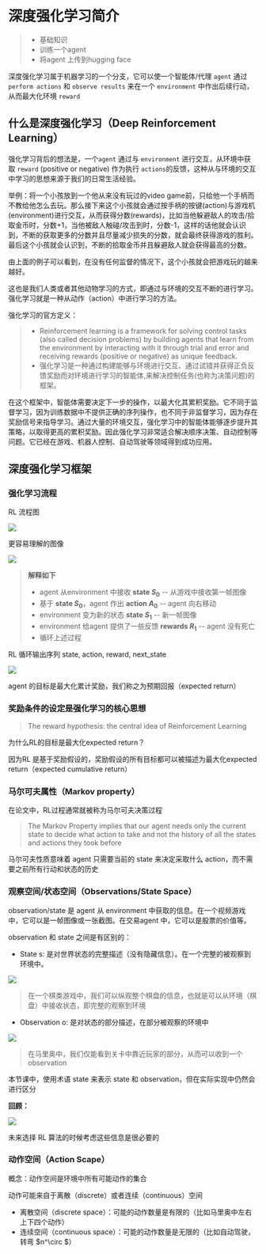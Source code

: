 # 深度强化学习简介
> - 基础知识
> - 训练一个agent
> - 将agent 上传到hugging face

深度强化学习属于机器学习的一个分支，它可以使一个智能体/代理 `agent` 通过 `perform actions` 和 `observe results` 来在一个 `environment` 中作出后续行动，从而最大化环境 `reward`

## 什么是深度强化学习（Deep Reinforcement Learning）
强化学习背后的想法是，一个`agent` 通过与 `environment` 进行交互，从环境中获取 `reward` (positive or negative) 作为执行 `actions`的反馈，这种从与环境的交互中学习的思想来源于我们的日常生活经验。


举例：将一个小孩放到一个他从来没有玩过的video game前，只给他一个手柄而不教给他怎么去玩。那么接下来这个小孩就会通过按手柄的按键(action)与游戏机(environment)进行交互，从而获得分数(rewards)，比如当他躲避敌人的攻击/拾取金币时，分数+1，当他被敌人触碰/攻击到时，分数-1，这样的话他就会认识到，不断的获取更多的分数并且尽量减少损失的分数，就会最终获得游戏的胜利。最后这个小孩就会认识到，不断的拾取金币并且躲避敌人就会获得最高的分数。


由上面的例子可以看到，在没有任何监督的情况下，这个小孩就会把游戏玩的越来越好。


这也是我们人类或者其他动物学习的方式，即通过与环境的交互不断的进行学习。强化学习就是一种从动作（action）中进行学习的方法。


强化学习的官方定义：
> - Reinforcement learning is a framework for solving control tasks (also called decision problems) by building agents that learn from the environment by interacting with it through trial and error and receiving rewards (positive or negative) as unique feedback.
> - 强化学习是一种通过构建能够与环境进行交互、通过试错并获得正负反馈奖励而对环境进行学习的智能体,来解决控制任务(也称为决策问题)的框架。


在这个框架中，智能体需要决定下一步的操作，以最大化其累积奖励。它不同于监督学习，因为训练数据中不提供正确的序列操作，也不同于非监督学习，因为存在奖励信号来指导学习。通过大量的环境交互，强化学习中的智能体能够逐步提升其策略，以取得更高的累积奖励。因此强化学习非常适合解决顺序决策、自动控制等问题。它已经在游戏、机器人控制、自动驾驶等领域得到成功应用。


## 深度强化学习框架

### 强化学习流程

RL 流程图

![](https://huggingface.co/datasets/huggingface-deep-rl-course/course-images/resolve/main/en/unit1/RL_process.jpg)

更容易理解的图像

![](https://huggingface.co/datasets/huggingface-deep-rl-course/course-images/resolve/main/en/unit1/RL_process_game.jpg)

> **解释如下**
> - agent 从environment 中接收 **state $S_0$** -- 从游戏中接收第一帧图像
> - 基于 **state $S_0$**，agent 作出 **action $A_0$** -- agent 向右移动
> - environment 变为新的状态 **state $S_1$** -- 新一帧图像
> - environment 给agent 提供了一些反馈 **rewards $R_1$** -- agent 没有死亡
> - 循环上述过程

RL 循环输出序列 state, action, reward, next_state

![](https://huggingface.co/datasets/huggingface-deep-rl-course/course-images/resolve/main/en/unit1/sars.jpg)

agent 的目标是最大化累计奖励，我们称之为预期回报（expected return）

### 奖励条件的设定是强化学习的核心思想
> The reward hypothesis: the central idea of Reinforcement Learning

为什么RL的目标是最大化expected return？

因为RL 是基于奖励假设的，奖励假设的所有目标都可以被描述为最大化expected return（expected cumulative return）

### 马尔可夫属性（Markov property）

在论文中，RL过程通常就被称为马尔可夫决策过程

> The Markov Property implies that our agent needs only the current state to decide what action to take and not the history of all the states and actions they took before

马尔可夫性质意味着 agent 只需要当前的 state 来决定采取什么 action，而不需要之前所有行动和状态的历史

### 观察空间/状态空间（Observations/State Space）

observation/state 是 agent 从 environment 中获取的信息。在一个视频游戏中，它可以是一帧图像或一张截图。在交易agent 中，它可以是股票的价值等。

observation 和 state 之间是有区别的：

- State s: 是对世界状态的完整描述（没有隐藏信息）。在一个完整的被观察到环境中。

![](https://huggingface.co/datasets/huggingface-deep-rl-course/course-images/resolve/main/en/unit1/chess.jpg)
> 在一个棋类游戏中，我们可以纵观整个棋盘的信息，也就是可以从环境（棋盘）中接收状态，即完整的观察到环境

- Observation o: 是对状态的部分描述，在部分被观察的环境中

![](https://huggingface.co/datasets/huggingface-deep-rl-course/course-images/resolve/main/en/unit1/mario.jpg)
> 在马里奥中，我们仅能看到关卡中靠近玩家的部分，从而可以收到一个observation

本节课中，使用术语 state 来表示 state 和 observation，但在实际实现中仍然会进行区分

**回顾：**

![](https://huggingface.co/datasets/huggingface-deep-rl-course/course-images/resolve/main/en/unit1/obs_space_recap.jpg)


未来选择 RL 算法的时候考虑这些信息是很必要的

### 动作空间（Action Scape）

概念：动作空间是环境中所有可能动作的集合

动作可能来自于离散（discrete）或者连续（continuous）空间

- 离散空间（discrete space）：可能的动作数量是有限的（比如马里奥中左右上下四个动作）
- 连续空间（continuous space）：可能的动作数量是无限的（比如自动驾驶，转弯 $n^\circ $）








